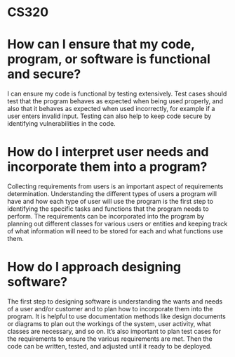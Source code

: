 # CS320
# How can I ensure that my code, program, or software is functional and secure?
I can ensure my code is functional by testing extensively.  Test cases should test that the program behaves as expected when being used properly, and also that it behaves as expected when used incorrectly, for example if a user enters invalid input.  Testing can also help to keep code secure by identifying vulnerabilities in the code.	

# How do I interpret user needs and incorporate them into a program?
Collecting requirements from users is an important aspect of requirements determination.  Understanding the different types of users a program will have and how each type of user will use the program is the first step to identifying the specific tasks and functions that the program needs to perform.  The requirements can be incorporated into the program by planning out different classes for various users or entities and keeping track of what information will need to be stored for each and what functions use them.

# How do I approach designing software?
The first step to designing software is understanding the wants and needs of a user and/or customer and to plan how to incorporate them into the program.  It is helpful to use documentation methods like design documents or diagrams to plan out the workings of the system, user activity, what classes are necessary, and so on.  It’s also important to plan test cases for the requirements to ensure the various requirements are met.  Then the code can be written, tested, and adjusted until it ready to be deployed.

